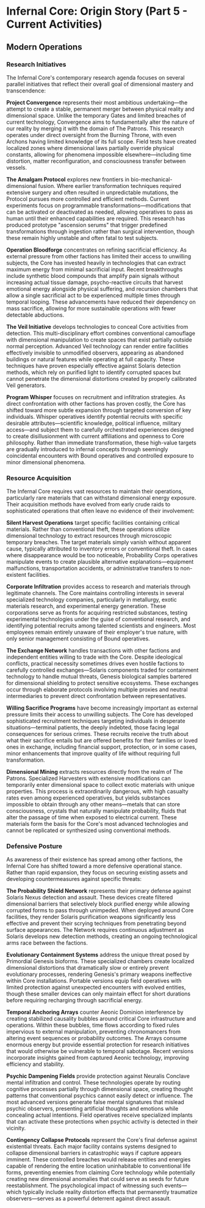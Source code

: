 # Infernal Core: Origin Story (Part 5 - Current Activities)

## Modern Operations

### Research Initiatives

The Infernal Core's contemporary research agenda focuses on several parallel initiatives that reflect their overall goal of dimensional mastery and transcendence:

**Project Convergence** represents their most ambitious undertaking—the attempt to create a stable, permanent merger between physical reality and dimensional space. Unlike the temporary Gates and limited breaches of current technology, Convergence aims to fundamentally alter the nature of our reality by merging it with the domain of The Patrons. This research operates under direct oversight from the Burning Throne, with even Archons having limited knowledge of its full scope. Field tests have created localized zones where dimensional laws partially override physical constants, allowing for phenomena impossible elsewhere—including time distortion, matter reconfiguration, and consciousness transfer between vessels.

**The Amalgam Protocol** explores new frontiers in bio-mechanical-dimensional fusion. Where earlier transformation techniques required extensive surgery and often resulted in unpredictable mutations, the Protocol pursues more controlled and efficient methods. Current experiments focus on programmable transformations—modifications that can be activated or deactivated as needed, allowing operatives to pass as human until their enhanced capabilities are required. This research has produced prototype "ascension serums" that trigger predefined transformations through ingestion rather than surgical intervention, though these remain highly unstable and often fatal to test subjects.

**Operation Bloodforge** concentrates on refining sacrificial efficiency. As external pressure from other factions has limited their access to unwilling subjects, the Core has invested heavily in technologies that can extract maximum energy from minimal sacrificial input. Recent breakthroughs include synthetic blood compounds that amplify pain signals without increasing actual tissue damage, psycho-reactive circuits that harvest emotional energy alongside physical suffering, and recursion chambers that allow a single sacrificial act to be experienced multiple times through temporal looping. These advancements have reduced their dependency on mass sacrifice, allowing for more sustainable operations with fewer detectable abductions.

**The Veil Initiative** develops technologies to conceal Core activities from detection. This multi-disciplinary effort combines conventional camouflage with dimensional manipulation to create spaces that exist partially outside normal perception. Advanced Veil technology can render entire facilities effectively invisible to unmodified observers, appearing as abandoned buildings or natural features while operating at full capacity. These techniques have proven especially effective against Solaris detection methods, which rely on purified light to identify corrupted spaces but cannot penetrate the dimensional distortions created by properly calibrated Veil generators.

**Program Whisper** focuses on recruitment and infiltration strategies. As direct confrontation with other factions has proven costly, the Core has shifted toward more subtle expansion through targeted conversion of key individuals. Whisper operatives identify potential recruits with specific desirable attributes—scientific knowledge, political influence, military access—and subject them to carefully orchestrated experiences designed to create disillusionment with current affiliations and openness to Core philosophy. Rather than immediate transformation, these high-value targets are gradually introduced to infernal concepts through seemingly coincidental encounters with Bound operatives and controlled exposure to minor dimensional phenomena.

### Resource Acquisition

The Infernal Core requires vast resources to maintain their operations, particularly rare materials that can withstand dimensional energy exposure. Their acquisition methods have evolved from early crude raids to sophisticated operations that often leave no evidence of their involvement:

**Silent Harvest Operations** target specific facilities containing critical materials. Rather than conventional theft, these operations utilize dimensional technology to extract resources through microscopic temporary breaches. The target materials simply vanish without apparent cause, typically attributed to inventory errors or conventional theft. In cases where disappearance would be too noticeable, Probability Corps operatives manipulate events to create plausible alternative explanations—equipment malfunctions, transportation accidents, or administrative transfers to non-existent facilities.

**Corporate Infiltration** provides access to research and materials through legitimate channels. The Core maintains controlling interests in several specialized technology companies, particularly in metallurgy, exotic materials research, and experimental energy generation. These corporations serve as fronts for acquiring restricted substances, testing experimental technologies under the guise of conventional research, and identifying potential recruits among talented scientists and engineers. Most employees remain entirely unaware of their employer's true nature, with only senior management consisting of Bound operatives.

**The Exchange Network** handles transactions with other factions and independent entities willing to trade with the Core. Despite ideological conflicts, practical necessity sometimes drives even hostile factions to carefully controlled exchanges—Solaris components traded for containment technology to handle mutual threats, Genesis biological samples bartered for dimensional shielding to protect sensitive ecosystems. These exchanges occur through elaborate protocols involving multiple proxies and neutral intermediaries to prevent direct confrontation between representatives.

**Willing Sacrifice Programs** have become increasingly important as external pressure limits their access to unwilling subjects. The Core has developed sophisticated recruitment techniques targeting individuals in desperate situations—terminal patients, the deeply indebted, those facing legal consequences for serious crimes. These recruits receive the truth about what their sacrifice entails but are offered benefits for their families or loved ones in exchange, including financial support, protection, or in some cases, minor enhancements that improve quality of life without requiring full transformation.

**Dimensional Mining** extracts resources directly from the realm of The Patrons. Specialized Harvesters with extensive modifications can temporarily enter dimensional space to collect exotic materials with unique properties. This process is extraordinarily dangerous, with high casualty rates even among experienced operatives, but yields substances impossible to obtain through any other means—metals that can store consciousness, crystals that naturally manipulate probability, fluids that alter the passage of time when exposed to electrical current. These materials form the basis for the Core's most advanced technologies and cannot be replicated or synthesized using conventional methods.

### Defensive Posture

As awareness of their existence has spread among other factions, the Infernal Core has shifted toward a more defensive operational stance. Rather than rapid expansion, they focus on securing existing assets and developing countermeasures against specific threats:

**The Probability Shield Network** represents their primary defense against Solaris Nexus detection and assault. These devices create filtered dimensional barriers that selectively block purified energy while allowing corrupted forms to pass through unimpeded. When deployed around Core facilities, they render Solaris purification weapons significantly less effective and prevent their scrying techniques from penetrating beyond surface appearances. The Network requires continuous adjustment as Solaris develops new detection methods, creating an ongoing technological arms race between the factions.

**Evolutionary Containment Systems** address the unique threat posed by Primordial Genesis bioforms. These specialized chambers create localized dimensional distortions that dramatically slow or entirely prevent evolutionary processes, rendering Genesis's primary weapons ineffective within Core installations. Portable versions equip field operatives with limited protection against unexpected encounters with evolved entities, though these smaller devices can only maintain effect for short durations before requiring recharging through sacrificial energy.

**Temporal Anchoring Arrays** counter Aeonic Dominion interference by creating stabilized causality bubbles around critical Core infrastructure and operations. Within these bubbles, time flows according to fixed rules impervious to external manipulation, preventing chronomancers from altering event sequences or probability outcomes. The Arrays consume enormous energy but provide essential protection for research initiatives that would otherwise be vulnerable to temporal sabotage. Recent versions incorporate insights gained from captured Aeonic technology, improving efficiency and stability.

**Psychic Dampening Fields** provide protection against Neuralis Conclave mental infiltration and control. These technologies operate by routing cognitive processes partially through dimensional space, creating thought patterns that conventional psychics cannot easily detect or influence. The most advanced versions generate false mental signatures that mislead psychic observers, presenting artificial thoughts and emotions while concealing actual intentions. Field operatives receive specialized implants that can activate these protections when psychic activity is detected in their vicinity.

**Contingency Collapse Protocols** represent the Core's final defense against existential threats. Each major facility contains systems designed to collapse dimensional barriers in catastrophic ways if capture appears imminent. These controlled breaches would release entities and energies capable of rendering the entire location uninhabitable to conventional life forms, preventing enemies from claiming Core technology while potentially creating new dimensional anomalies that could serve as seeds for future reestablishment. The psychological impact of witnessing such events—which typically include reality distortion effects that permanently traumatize observers—serves as a powerful deterrent against direct assault.
